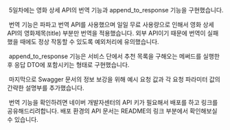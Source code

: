 &nbsp;5일차에는 영화 상세 API의 번역 기능과 append_to_response 기능을 구현했습니다.

&nbsp;번역 기능은 파파고 번역 API를 사용했으며 일일 무료 사용량으로 인해서 영화 상세 API의 영화제목(title) 부분만 번역을 적용했습니다. 외부 API이기 때문에 번역이 실패했을 때에도 정상 작동할 수 있도록 예외처리에 유의했습니다.

&nbsp;append_to_response 기능은 서비스 단에서 추천 목록을 구해오는 메써드를 실행한 후 응답 DTO에 포함시키는 형태로 구현했습니다.

&nbsp;마지막으로 Swagger 문서의 정보 보강을 위해 예시 요청 값과 각 요청 파라미터 값의 간략한 설명부를 추가했습니다.

&nbsp;번역 기능을 확인하려면 네이버 개발자센터의 API 키가 필요해서 배포를 하고 링크를 공유해드리려합니다. 배포 환경의 API 문서는 README의 링크 부분에서 확인해보실 수 있습니다.